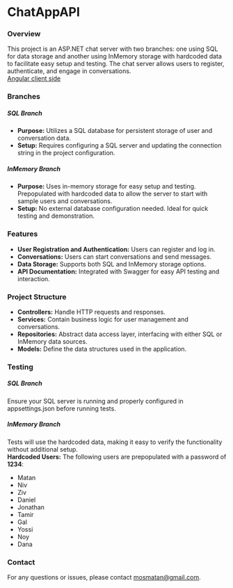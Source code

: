 <h1>ChatAppAPI</h1>
<h3>Overview</h3> 
This project is an ASP.NET chat server with two branches: one using SQL for data storage and another using InMemory storage with hardcoded data to facilitate easy setup and testing. The chat server allows users to register, authenticate, and engage in conversations.<br>
<a href="https://github.com/mosmatan/ChatApp">Angular client side</a>

<h3>Branches</h3> 
<h5>SQL Branch</h5>
<ul>
  <li><strong>Purpose:</strong> Utilizes a SQL database for persistent storage of user and conversation data.<br></li>
  <li><strong>Setup:</strong> Requires configuring a SQL server and updating the connection string in the project configuration.<br></li>
</ul>

<h5>InMemory Branch</h5>
<ul>
  <li><strong>Purpose:</strong> Uses in-memory storage for easy setup and testing. Prepopulated with hardcoded data to allow the server to start with sample users and conversations.<br></li>
  <li><strong>Setup:</strong> No external database configuration needed. Ideal for quick testing and demonstration.<br></li>
</ul>

<h3>Features</h3>
<ul>
  <li><strong>User Registration and Authentication:</strong> Users can register and log in.</li>
  <li><strong>Conversations:</strong> Users can start conversations and send messages.</li>
  <li><strong>Data Storage:</strong> Supports both SQL and InMemory storage options.</li>
  <li><strong>API Documentation:</strong> Integrated with Swagger for easy API testing and interaction.</li>
</ul>

<h3>Project Structure</h3>
<ul>
  <li><strong>Controllers:</strong> Handle HTTP requests and responses.</li>
  <li><strong>Services:</strong> Contain business logic for user management and conversations.</li>
  <li><strong>Repositories:</strong> Abstract data access layer, interfacing with either SQL or InMemory data sources.</li>
  <li><strong>Models:</strong> Define the data structures used in the application.</li>
</ul>

<h3>Testing</h3>
<h5>SQL Branch</h5>
Ensure your SQL server is running and properly configured in appsettings.json before running tests.

<h5>InMemory Branch</h5>
Tests will use the hardcoded data, making it easy to verify the functionality without additional setup.<br>
<strong>Hardcoded Users:</strong> The following users are prepopulated with a password of <strong>1234</strong>:
<ul>
  <li>Matan</li>
  <li>Niv</li>
  <li>Ziv</li>
  <li>Daniel</li>
  <li>Jonathan</li>
  <li>Tamir</li>
  <li>Gal</li>
  <li>Yossi</li>
  <li>Noy</li>
  <li>Dana</li>
</ul>


<h3>Contact</h3>
For any questions or issues, please contact <a href="mailto:mosmatan@gmail.com">mosmatan@gmail.com</a>.
